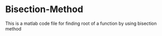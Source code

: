 # Bisection-Method
This is a matlab code file for finding root of a function by using bisection method
